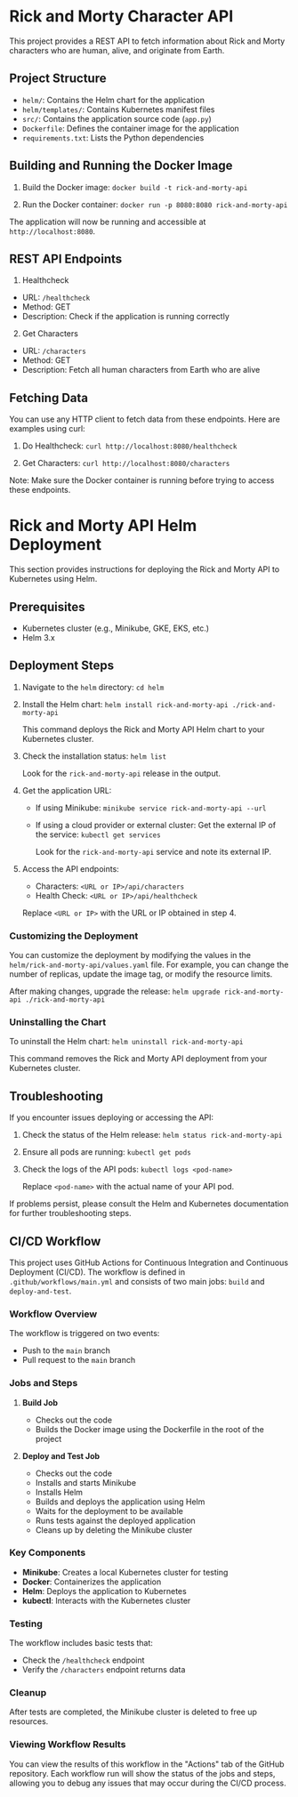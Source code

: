 # Rick and Morty Character API

This project provides a REST API to fetch information about Rick and Morty characters who are human, alive, and originate from Earth.

## Project Structure

- `helm/`: Contains the Helm chart for the application
- `helm/templates/`: Contains Kubernetes manifest files
- `src/`: Contains the application source code (`app.py`)
- `Dockerfile`: Defines the container image for the application
- `requirements.txt`: Lists the Python dependencies

## Building and Running the Docker Image

1. Build the Docker image:
      `docker build -t rick-and-morty-api`

2. Run the Docker container:
      `docker run -p 8080:8080 rick-and-morty-api`

The application will now be running and accessible at `http://localhost:8080`.

## REST API Endpoints

1. Healthcheck
- URL: `/healthcheck`
- Method: GET
- Description: Check if the application is running correctly

2. Get Characters
- URL: `/characters`
- Method: GET
- Description: Fetch all human characters from Earth who are alive

## Fetching Data

You can use any HTTP client to fetch data from these endpoints. Here are examples using curl:

1. Do Healthcheck:
      `curl http://localhost:8080/healthcheck`
   
2. Get Characters:
      `curl http://localhost:8080/characters`

Note: Make sure the Docker container is running before trying to access these endpoints.

# Rick and Morty API Helm Deployment

This section provides instructions for deploying the Rick and Morty API to Kubernetes using Helm.

## Prerequisites

- Kubernetes cluster (e.g., Minikube, GKE, EKS, etc.)
- Helm 3.x

## Deployment Steps

1. Navigate to the `helm` directory:
      `cd helm`

2. Install the Helm chart:
      `helm install rick-and-morty-api ./rick-and-morty-api`

   This command deploys the Rick and Morty API Helm chart to your Kubernetes cluster.

3. Check the installation status:
      `helm list`

   Look for the `rick-and-morty-api` release in the output.

4. Get the application URL:
   - If using Minikube:
         `minikube service rick-and-morty-api --url`

   - If using a cloud provider or external cluster:
     Get the external IP of the service:
         `kubectl get services`

     Look for the `rick-and-morty-api` service and note its external IP.

5. Access the API endpoints:
   - Characters: `<URL or IP>/api/characters`
   - Health Check: `<URL or IP>/api/healthcheck`

   Replace `<URL or IP>` with the URL or IP obtained in step 4.

### Customizing the Deployment

You can customize the deployment by modifying the values in the `helm/rick-and-morty-api/values.yaml` file. For example, you can change the number of replicas, update the image tag, or modify the resource limits.

After making changes, upgrade the release:
   `helm upgrade rick-and-morty-api ./rick-and-morty-api`

### Uninstalling the Chart

To uninstall the Helm chart:
   `helm uninstall rick-and-morty-api`

This command removes the Rick and Morty API deployment from your Kubernetes cluster.

## Troubleshooting

If you encounter issues deploying or accessing the API:

1. Check the status of the Helm release:
      `helm status rick-and-morty-api`

2. Ensure all pods are running:
      `kubectl get pods`

3. Check the logs of the API pods:
      `kubectl logs <pod-name>`

   Replace `<pod-name>` with the actual name of your API pod.

If problems persist, please consult the Helm and Kubernetes documentation for further troubleshooting steps.

## CI/CD Workflow

This project uses GitHub Actions for Continuous Integration and Continuous Deployment (CI/CD). The workflow is defined in `.github/workflows/main.yml` and consists of two main jobs: `build` and `deploy-and-test`.

### Workflow Overview

The workflow is triggered on two events:
- Push to the `main` branch
- Pull request to the `main` branch

### Jobs and Steps

1. **Build Job**
   - Checks out the code
   - Builds the Docker image using the Dockerfile in the root of the project

2. **Deploy and Test Job**
   - Checks out the code
   - Installs and starts Minikube
   - Installs Helm
   - Builds and deploys the application using Helm
   - Waits for the deployment to be available
   - Runs tests against the deployed application
   - Cleans up by deleting the Minikube cluster

### Key Components

- **Minikube**: Creates a local Kubernetes cluster for testing
- **Docker**: Containerizes the application
- **Helm**: Deploys the application to Kubernetes
- **kubectl**: Interacts with the Kubernetes cluster

### Testing

The workflow includes basic tests that:
- Check the `/healthcheck` endpoint
- Verify the `/characters` endpoint returns data

### Cleanup

After tests are completed, the Minikube cluster is deleted to free up resources.

### Viewing Workflow Results

You can view the results of this workflow in the "Actions" tab of the GitHub repository. Each workflow run will show the status of the jobs and steps, allowing you to debug any issues that may occur during the CI/CD process.

